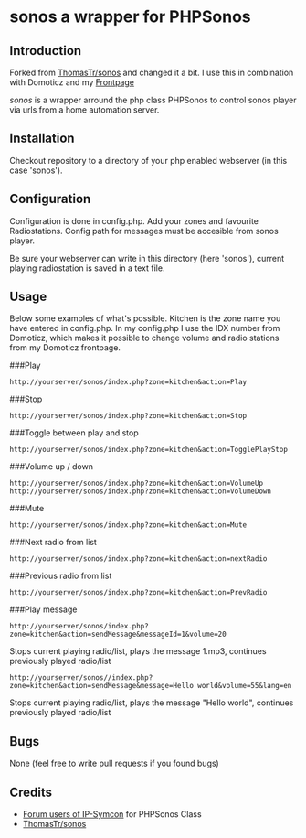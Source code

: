 sonos a wrapper for PHPSonos
=====

## Introduction 
Forked from [ThomasTr/sonos](https://github.com/ThomasTr/sonos) and changed it a bit.
I use this in combination with Domoticz and my [Frontpage](https://github.com/gerard33/frontpage)

*sonos* is a wrapper arround the php class PHPSonos to control sonos player via urls from a home automation server. 

## Installation 

Checkout repository to a directory of your php enabled webserver (in this case 'sonos'). 

## Configuration 
Configuration is done in config.php. 
Add your zones and favourite Radiostations. 
Config path for messages must be accesible from sonos player. 

Be sure your webserver can write in this directory (here 'sonos'), current playing radiostation is saved in a text file. 

## Usage
Below some examples of what's possible. Kitchen is the zone name you have entered in config.php.
In my config.php I use the IDX number from Domoticz, which makes it possible to change volume and radio stations from my Domoticz frontpage.

###Play 
``` 
http://yourserver/sonos/index.php?zone=kitchen&action=Play 
``` 

###Stop 
``` 
http://yourserver/sonos/index.php?zone=kitchen&action=Stop 
``` 

###Toggle between play and stop 
``` 
http://yourserver/sonos/index.php?zone=kitchen&action=TogglePlayStop 
``` 

###Volume up / down 
``` 
http://yourserver/sonos/index.php?zone=kitchen&action=VolumeUp
http://yourserver/sonos/index.php?zone=kitchen&action=VolumeDown
``` 

###Mute
``` 
http://yourserver/sonos/index.php?zone=kitchen&action=Mute 
``` 

###Next radio from list 
``` 
http://yourserver/sonos/index.php?zone=kitchen&action=nextRadio 
``` 

###Previous radio from list 
``` 
http://yourserver/sonos/index.php?zone=kitchen&action=PrevRadio 
``` 

###Play message 
``` 
http://yourserver/sonos/index.php?zone=kitchen&action=sendMessage&messageId=1&volume=20
``` 
Stops current playing radio/list, plays the message 1.mp3, continues previously played radio/list 

``` 
http://yourserver/sonos//index.php?zone=kitchen&action=sendMessage&message=Hello world&volume=55&lang=en
``` 
Stops current playing radio/list, plays the message "Hello world", continues previously played radio/list

## Bugs

None (feel free to write pull requests if you found bugs) 

## Credits 

* [Forum users of IP-Symcon]( http://www.ip-symcon.de/forum) for PHPSonos Class 
* [ThomasTr/sonos](https://github.com/ThomasTr/sonos)
